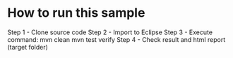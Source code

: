 # How to run this sample
Step 1 - Clone source code
Step 2 - Import to Eclipse
Step 3 - Execute command:
mvn clean
mvn test verify
Step 4 - Check result and html report (target folder)
